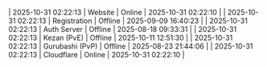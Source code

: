| 2025-10-31 02:22:13 | Website | Online | 2025-10-31 02:22:10 |
| 2025-10-31 02:22:13 | Registration | Offline | 2025-09-09 16:40:23 |
| 2025-10-31 02:22:13 | Auth Server | Offline | 2025-08-18 09:33:31 |
| 2025-10-31 02:22:13 | Kezan (PvE) | Offline | 2025-10-11 12:51:30 |
| 2025-10-31 02:22:13 | Gurubashi (PvP) | Offline | 2025-08-23 21:44:06 |
| 2025-10-31 02:22:13 | Cloudflare | Online | 2025-10-31 02:22:10 |
